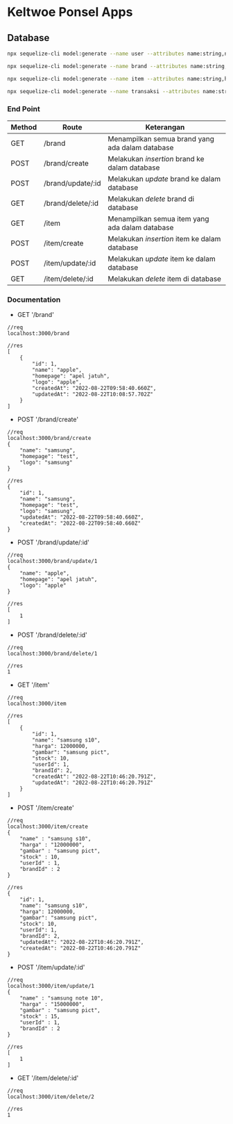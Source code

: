 # Keltwoe Ponsel Apps

## Database

```bash
npx sequelize-cli model:generate --name user --attributes name:string,no_hp:string,alamat:string

npx sequelize-cli model:generate --name brand --attributes name:string,homepage:string,logo:string

npx sequelize-cli model:generate --name item --attributes name:string,harga:integer,gambar:string,stock:integer,userId:integer,brandId:integer

npx sequelize-cli model:generate --name transaksi --attributes name:string,alamat:string,tanggal:string,jumlah:integer,total_harga:integer,itemId:integer

```

### End Point

| Method | Route             | Keterangan                                      |
| ------ | ----------------- | ----------------------------------------------- |
| GET    | /brand            | Menampilkan semua brand yang ada dalam database |
| POST   | /brand/create     | Melakukan _insertion_ brand ke dalam database   |
| POST   | /brand/update/:id | Melakukan _update_ brand ke dalam database      |
| GET    | /brand/delete/:id | Melakukan _delete_ brand di database            |
| GET    | /item             | Menampilkan semua item yang ada dalam database  |
| POST   | /item/create      | Melakukan _insertion_ item ke dalam database    |
| POST   | /item/update/:id  | Melakukan _update_ item ke dalam database       |
| GET    | /item/delete/:id  | Melakukan _delete_ item di database             |

### Documentation

- GET '/brand'

```ssh
//req
localhost:3000/brand

//res
[
    {
        "id": 1,
        "name": "apple",
        "homepage": "apel jatuh",
        "logo": "apple",
        "createdAt": "2022-08-22T09:58:40.660Z",
        "updatedAt": "2022-08-22T10:08:57.702Z"
    }
]
```

- POST '/brand/create'

```ssh
//req
localhost:3000/brand/create
{
    "name": "samsung",
    "homepage": "test",
    "logo": "samsung"
}

//res
{
    "id": 1,
    "name": "samsung",
    "homepage": "test",
    "logo": "samsung",
    "updatedAt": "2022-08-22T09:58:40.660Z",
    "createdAt": "2022-08-22T09:58:40.660Z"
}
```

- POST '/brand/update/:id'

```ssh
//req
localhost:3000/brand/update/1
{
    "name": "apple",
    "homepage": "apel jatuh",
    "logo": "apple"
}

//res
[
    1
]
```

- POST '/brand/delete/:id'

```ssh
//req
localhost:3000/brand/delete/1

//res
1
```

- GET '/item'

```ssh
//req
localhost:3000/item

//res
[
    {
        "id": 1,
        "name": "samsung s10",
        "harga": 12000000,
        "gambar": "samsung pict",
        "stock": 10,
        "userId": 1,
        "brandId": 2,
        "createdAt": "2022-08-22T10:46:20.791Z",
        "updatedAt": "2022-08-22T10:46:20.791Z"
    }
]
```

- POST '/item/create'

```ssh
//req
localhost:3000/item/create
{
    "name" : "samsung s10",
    "harga" : "12000000",
    "gambar" : "samsung pict",
    "stock" : 10,
    "userId" : 1,
    "brandId" : 2
}

//res
{
    "id": 1,
    "name": "samsung s10",
    "harga": 12000000,
    "gambar": "samsung pict",
    "stock": 10,
    "userId": 1,
    "brandId": 2,
    "updatedAt": "2022-08-22T10:46:20.791Z",
    "createdAt": "2022-08-22T10:46:20.791Z"
}
```

- POST '/item/update/:id'

```ssh
//req
localhost:3000/item/update/1
{
    "name" : "samsung note 10",
    "harga" : "15000000",
    "gambar" : "samsung pict",
    "stock" : 15,
    "userId" : 1,
    "brandId" : 2
}

//res
[
    1
]
```

- GET '/item/delete/:id'

```ssh
//req
localhost:3000/item/delete/2

//res
1
```
